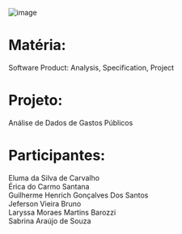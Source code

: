 ![image](https://github.com/Sabrinaara/Impacta-dados/assets/105326626/e4a02086-d398-4dc9-b379-c962f2646ee1)


# Matéria:
Software Product: Analysis, Specification, Project </br>
# **Projeto:** </br>
 Análise de Dados de Gastos Públicos </br>
# **Participantes:** 
Eluma da Silva de Carvalho </br>
Érica do Carmo Santana </br>
Guilherme Henrich Gonçalves Dos Santos </br>
⁠Jeferson Vieira Bruno  </br>
Laryssa Moraes Martins Barozzi </br>
Sabrina Araújo de Souza  </br>





